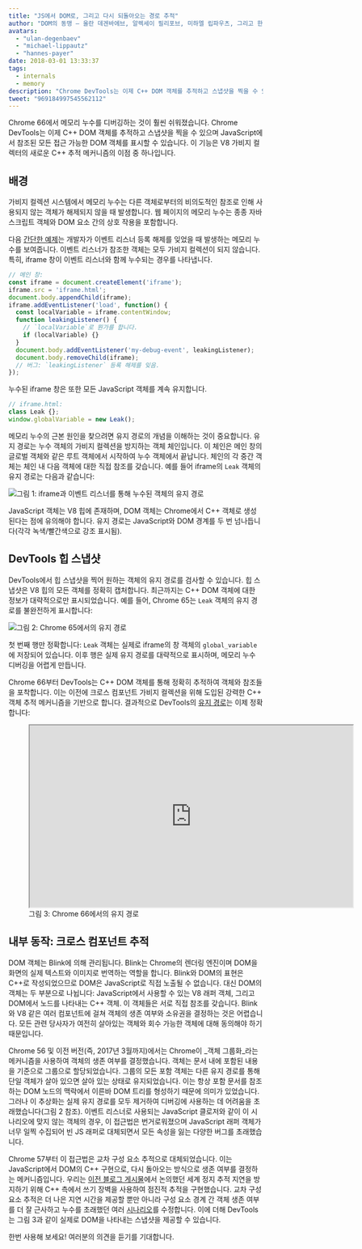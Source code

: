 ```yaml
---
title: "JS에서 DOM로, 그리고 다시 되돌아오는 경로 추적"
author: "DOM의 동맹 — 울란 데겐바에브, 알렉세이 필리포브, 미하엘 립파우츠, 그리고 한네스 페이어"
avatars:
  - "ulan-degenbaev"
  - "michael-lippautz"
  - "hannes-payer"
date: 2018-03-01 13:33:37
tags:
  - internals
  - memory
description: "Chrome DevTools는 이제 C++ DOM 객체를 추적하고 스냅샷을 찍을 수 있으며 JavaScript에서 참조된 모든 접근 가능한 DOM 객체를 표시할 수 있습니다."
tweet: "969184997545562112"
---
```

Chrome 66에서 메모리 누수를 디버깅하는 것이 훨씬 쉬워졌습니다. Chrome DevTools는 이제 C++ DOM 객체를 추적하고 스냅샷을 찍을 수 있으며 JavaScript에서 참조된 모든 접근 가능한 DOM 객체를 표시할 수 있습니다. 이 기능은 V8 가비지 컬렉터의 새로운 C++ 추적 메커니즘의 이점 중 하나입니다.

<!--truncate-->
## 배경

가비지 컬렉션 시스템에서 메모리 누수는 다른 객체로부터의 비의도적인 참조로 인해 사용되지 않는 객체가 해제되지 않을 때 발생합니다. 웹 페이지의 메모리 누수는 종종 자바스크립트 객체와 DOM 요소 간의 상호 작용을 포함합니다.

다음 [간단한 예제](https://ulan.github.io/misc/leak.html)는 개발자가 이벤트 리스너 등록 해제를 잊었을 때 발생하는 메모리 누수를 보여줍니다. 이벤트 리스너가 참조한 객체는 모두 가비지 컬렉션이 되지 않습니다. 특히, iframe 창이 이벤트 리스너와 함께 누수되는 경우를 나타냅니다.

```js
// 메인 창:
const iframe = document.createElement('iframe');
iframe.src = 'iframe.html';
document.body.appendChild(iframe);
iframe.addEventListener('load', function() {
  const localVariable = iframe.contentWindow;
  function leakingListener() {
    // `localVariable`로 뭔가를 합니다.
    if (localVariable) {}
  }
  document.body.addEventListener('my-debug-event', leakingListener);
  document.body.removeChild(iframe);
  // 버그: `leakingListener` 등록 해제를 잊음.
});
```

누수된 iframe 창은 또한 모든 JavaScript 객체를 계속 유지합니다.

```js
// iframe.html:
class Leak {};
window.globalVariable = new Leak();
```

메모리 누수의 근본 원인을 찾으려면 유지 경로의 개념을 이해하는 것이 중요합니다. 유지 경로는 누수 객체의 가비지 컬렉션을 방지하는 객체 체인입니다. 이 체인은 메인 창의 글로벌 객체와 같은 루트 객체에서 시작하여 누수 객체에서 끝납니다. 체인의 각 중간 객체는 체인 내 다음 객체에 대한 직접 참조를 갖습니다. 예를 들어 iframe의 `Leak` 객체의 유지 경로는 다음과 같습니다:

![그림 1: `iframe`과 이벤트 리스너를 통해 누수된 객체의 유지 경로](/_img/tracing-js-dom/retaining-path.svg)

JavaScript 객체는 V8 힙에 존재하며, DOM 객체는 Chrome에서 C++ 객체로 생성된다는 점에 유의해야 합니다. 유지 경로는 JavaScript와 DOM 경계를 두 번 넘나듭니다(각각 녹색/빨간색으로 강조 표시됨).

## DevTools 힙 스냅샷

DevTools에서 힙 스냅샷을 찍어 원하는 객체의 유지 경로를 검사할 수 있습니다. 힙 스냅샷은 V8 힙의 모든 객체를 정확히 캡처합니다. 최근까지는 C++ DOM 객체에 대한 정보가 대략적으로만 표시되었습니다. 예를 들어, Chrome 65는 `Leak` 객체의 유지 경로를 불완전하게 표시합니다:

![그림 2: Chrome 65에서의 유지 경로](/_img/tracing-js-dom/chrome-65.png)

첫 번째 행만 정확합니다: `Leak` 객체는 실제로 iframe의 창 객체의 `global_variable`에 저장되어 있습니다. 이후 행은 실제 유지 경로를 대략적으로 표시하며, 메모리 누수 디버깅을 어렵게 만듭니다.

Chrome 66부터 DevTools는 C++ DOM 객체를 통해 정확히 추적하여 객체와 참조들을 포착합니다. 이는 이전에 크로스 컴포넌트 가비지 컬렉션을 위해 도입된 강력한 C++ 객체 추적 메커니즘을 기반으로 합니다. 결과적으로 DevTools의 [유지 경로](https://www.youtube.com/watch?v=ixadA7DFCx8)는 이제 정확합니다:

<figure>
  <div class="video video-16:9">
    <iframe src="https://www.youtube.com/embed/ixadA7DFCx8" width="640" height="360" loading="lazy"></iframe>
  </div>
  <figcaption>그림 3: Chrome 66에서의 유지 경로</figcaption>
</figure>

## 내부 동작: 크로스 컴포넌트 추적

DOM 객체는 Blink에 의해 관리됩니다. Blink는 Chrome의 렌더링 엔진이며 DOM을 화면의 실제 텍스트와 이미지로 번역하는 역할을 합니다. Blink와 DOM의 표현은 C++로 작성되었으므로 DOM은 JavaScript로 직접 노출될 수 없습니다. 대신 DOM의 객체는 두 부분으로 나뉩니다: JavaScript에서 사용할 수 있는 V8 래퍼 객체, 그리고 DOM에서 노드를 나타내는 C++ 객체. 이 객체들은 서로 직접 참조를 갖습니다. Blink와 V8 같은 여러 컴포넌트에 걸쳐 객체의 생존 여부와 소유권을 결정하는 것은 어렵습니다. 모든 관련 당사자가 여전히 살아있는 객체와 회수 가능한 객체에 대해 동의해야 하기 때문입니다.

Chrome 56 및 이전 버전(즉, 2017년 3월까지)에서는 Chrome이 _객체 그룹화_라는 메커니즘을 사용하여 객체의 생존 여부를 결정했습니다. 객체는 문서 내에 포함된 내용을 기준으로 그룹으로 할당되었습니다. 그룹의 모든 포함 객체는 다른 유지 경로를 통해 단일 객체가 살아 있으면 살아 있는 상태로 유지되었습니다. 이는 항상 포함 문서를 참조하는 DOM 노드의 맥락에서 이른바 DOM 트리를 형성하기 때문에 의미가 있었습니다. 그러나 이 추상화는 실제 유지 경로를 모두 제거하여 디버깅에 사용하는 데 어려움을 초래했습니다(그림 2 참조). 이벤트 리스너로 사용되는 JavaScript 클로저와 같이 이 시나리오에 맞지 않는 객체의 경우, 이 접근법은 번거로워졌으며 JavaScript 래퍼 객체가 너무 일찍 수집되어 빈 JS 래퍼로 대체되면서 모든 속성을 잃는 다양한 버그를 초래했습니다.

Chrome 57부터 이 접근법은 교차 구성 요소 추적으로 대체되었습니다. 이는 JavaScript에서 DOM의 C++ 구현으로, 다시 돌아오는 방식으로 생존 여부를 결정하는 메커니즘입니다. 우리는 [이전 블로그 게시물](/blog/orinoco-parallel-scavenger)에서 논의했던 세계 정지 추적 지연을 방지하기 위해 C++ 측에서 쓰기 장벽을 사용하여 점진적 추적을 구현했습니다. 교차 구성 요소 추적은 더 나은 지연 시간을 제공할 뿐만 아니라 구성 요소 경계 간 객체 생존 여부를 더 잘 근사하고 누수를 초래했던 여러 [시나리오](https://bugs.chromium.org/p/chromium/issues/detail?id=501866)를 수정합니다. 이에 더해 DevTools는 그림 3과 같이 실제로 DOM을 나타내는 스냅샷을 제공할 수 있습니다.

한번 사용해 보세요! 여러분의 의견을 듣기를 기대합니다.
